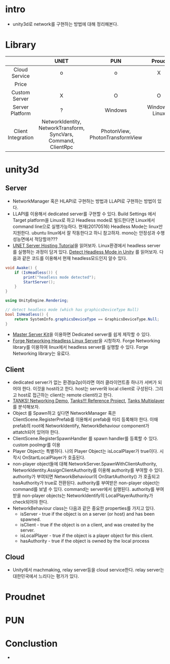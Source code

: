 # intro

- unity3d로 network를 구현하는 방법에 대해 정리해본다.

# Library

|  | UNET  | PUN  | Proud  |
|:---:|:---:|:---:|:---:|
| Cloud Service  | o  | o  | X  |
| Price  |   |   |   |
| Custom Server | X | O | O |
| Server Platform | ? | Windows | Windows, Linux |
| Client Integration | NetworkIdentity, NetworkTransform, SyncVars, Command, ClientRpc | PhotonView, PhotonTransformView  |   |

# unity3d

## Server
- NetworkManager 혹은 HLAPI로 구현하는 방법과 LLAPI로 구현하는 방법이 있다.
- LLAPI를 이용해서 dedicated server를 구현할 수 있다. Build Settings 에서 
  Target platform을 Linux로 하고 Headless mode로 빌드한다면 Linux에서 
  command line으로 실행가능하다. 현재(20170516) Headless Mode는 linux만 지원한다.
  ubuntu linux에서 잘 작동한다고 하니 참고하자. mono는 안정성과 수행성능면에서 적당할까???
- [UNET Server Hosting Tutorial](https://noobtuts.com/unity/unet-server-hosting)을 읽어보자. 
  Linux환경에서 headless server 를 실행하는 과정이 담겨 있다. [Detect Headless Mode in Unity](https://noobtuts.com/unity/detect-headless-mode)
  를 읽어보자. 다음과 같은 코드를 이용해서 현재 headless모드인지 알수 있다.
```c#
void Awake() {
    if (IsHeadless()) {
        print("headless mode detected");
        StartServer();
    }
}
```
```c#
using UnityEngine.Rendering;

// detect headless mode (which has graphicsDeviceType Null)
bool IsHeadless() {
    return SystemInfo.graphicsDeviceType == GraphicsDeviceType.Null;
}
```
- [Master Server Kit](https://www.assetstore.unity3d.com/kr/#!/content/71604)을 
  이용하면 Dedicated server를 쉽게 제작할 수 있다. 
- [Forge Networking Headless Linux Server](https://www.youtube.com/watch?v=qxm-071uLuE)을 시청하자.
  Forge Networking library를 이용하여 linux에서 headless server를 실행할 수 있다. 
  Forge Networking library는 유료다.

## Client

- dedicated server가 없는 환경(p2p)이라면 여러 클라이언트중 하나가 서버가 되어야 한다.
  이것을 host라고 한다. host는 server와 local client로 구성된다. 
  그리고 host로 접근하는 client는 remote client라고 한다. 
- [TANKS! Networking Demo](https://www.assetstore.unity3d.com/kr/#!/content/46213), 
  [Tanks!!! Reference Project](https://www.assetstore.unity3d.com/kr/#!/content/80165),
  [Tanks Multiplayer](https://www.assetstore.unity3d.com/kr/#!/content/69172) 
  를 분석해보자. 
- Object 를 Spawn하고 싶다면 NetworkManager 혹은 ClientScene.RegisterPrefab를
  이용해서 prefab을 미리 등록해야 한다. 이때 prefab의 root에 
  NetworkIdentify, NetworkBehaviour component가 attatch되어 있어야 한다.
- ClientScene.RegisterSpawnHandler 를 spawn handler를 등록할 수 있다. 
  custom poolmgr를 이용
- Player Object는 특별하다. 나의 Player Object는 isLocalPlayer가 true이다. 
  시작시 OnStartLocalPlayer가 호출된다.
- non-player object들에 대해 NetworkServer.SpawnWithClientAuthority, 
  NetworkIdentity.AssignClientAuthority를 이용해 authority를 부여할 수 있다.
  authority가 부여되면 NetworkBehaviour의 OnStartAuthority() 가 호출되고 
  hasAuthority가 true로 전환된다. authority를 부여받은 non-player object는 
  command를 보낼 수 있다. command는 server에서 실행된다. authority를 부여받을
  non-player objects는 NetworkIdentify의 LocalPlayerAuthority가 check되어야 한다.
- NetworkBehaviour class는 다음과 같은 중요한 properties를 가지고 있다.
  - isServer - true if the object is on a server (or host) and has been spawned.
  - isClient - true if the object is on a client, and was created by the server.
  - isLocalPlayer - true if the object is a player object for this client.
  - hasAuthority - true if the object is owned by the local process

## Cloud

- Unity에서 machmaking, relay server등을 cloud service한다. 
  relay server는 대한민국에서 느리다는 평가가 있다.

# Proudnet

# PUN

# Conclustion

- 
